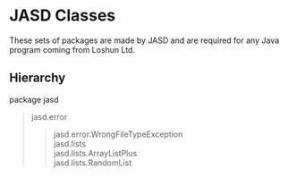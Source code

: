 # JASD Classes
These sets of packages are made by JASD and are required for any Java program coming from Loshun Ltd.

## Hierarchy
package jasd<br>
> jasd.error<br>
> > jasd.error.WrongFileTypeException<br>
> jasd.lists<br>
> > jasd.lists.ArrayListPlus<br>
> > jasd.lists.RandomList<br>
